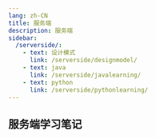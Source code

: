 ```yaml
---
lang: zh-CN
title: 服务端
description: 服务端
sidebar:
  /serverside/:
    - text: 设计模式
      link: /serverside/designmodel/
    - text: java
      link: /serverside/javalearning/
    - text: python
      link: /serverside/pythonlearning/
---
```


## 服务端学习笔记
